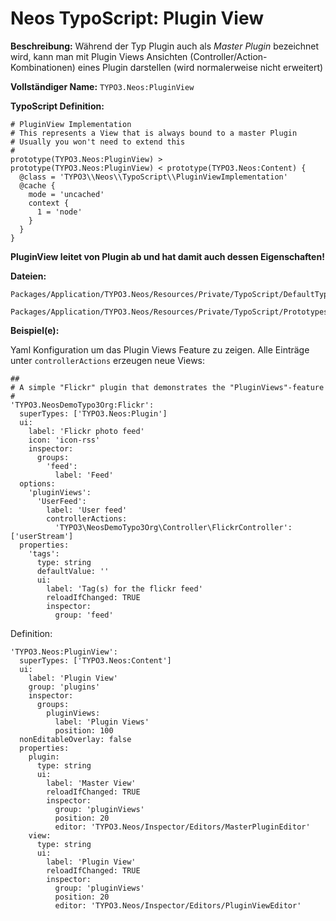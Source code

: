 # Neos TypoScript: Plugin View

**Beschreibung:** Während der Typ Plugin auch als *Master Plugin* bezeichnet wird, kann man mit Plugin Views Ansichten (Controller/Action-Kombinationen) eines Plugin darstellen (wird normalerweise nicht erweitert)

**Vollständiger Name:** `TYPO3.Neos:PluginView`

**TypoScript Definition:** 
```
# PluginView Implementation
# This represents a View that is always bound to a master Plugin
# Usually you won't need to extend this
#
prototype(TYPO3.Neos:PluginView) >
prototype(TYPO3.Neos:PluginView) < prototype(TYPO3.Neos:Content) {
  @class = 'TYPO3\\Neos\\TypoScript\\PluginViewImplementation'
  @cache {
    mode = 'uncached'
    context {
      1 = 'node'
    }
  }
}
```

**PluginView leitet von Plugin ab und hat damit auch dessen Eigenschaften!**


**Dateien:**
```
Packages/Application/TYPO3.Neos/Resources/Private/TypoScript/DefaultTypoScript.ts2

Packages/Application/TYPO3.Neos/Resources/Private/TypoScript/Prototypes/PluginView.ts2
```

**Beispiel(e):**

Yaml Konfiguration um das Plugin Views Feature zu zeigen. Alle Einträge unter `controllerActions` erzeugen neue Views:

```
##
# A simple "Flickr" plugin that demonstrates the "PluginViews"-feature
#
'TYPO3.NeosDemoTypo3Org:Flickr':
  superTypes: ['TYPO3.Neos:Plugin']
  ui:
    label: 'Flickr photo feed'
    icon: 'icon-rss'
    inspector:
      groups:
        'feed':
          label: 'Feed'
  options:
    'pluginViews':
      'UserFeed':
        label: 'User feed'
        controllerActions:
          'TYPO3\NeosDemoTypo3Org\Controller\FlickrController': ['userStream']
  properties:
    'tags':
      type: string
      defaultValue: ''
      ui:
        label: 'Tag(s) for the flickr feed'
        reloadIfChanged: TRUE
        inspector:
          group: 'feed'
```

Definition:
```
'TYPO3.Neos:PluginView':
  superTypes: ['TYPO3.Neos:Content']
  ui:
    label: 'Plugin View'
    group: 'plugins'
    inspector:
      groups:
        pluginViews:
          label: 'Plugin Views'
          position: 100
  nonEditableOverlay: false
  properties:
    plugin:
      type: string
      ui:
        label: 'Master View'
        reloadIfChanged: TRUE
        inspector:
          group: 'pluginViews'
          position: 20
          editor: 'TYPO3.Neos/Inspector/Editors/MasterPluginEditor'
    view:
      type: string
      ui:
        label: 'Plugin View'
        reloadIfChanged: TRUE
        inspector:
          group: 'pluginViews'
          position: 20
          editor: 'TYPO3.Neos/Inspector/Editors/PluginViewEditor'

```
